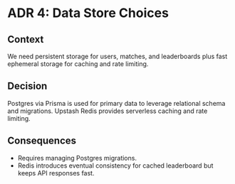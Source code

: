 # ADR 4: Data Store Choices

## Context

We need persistent storage for users, matches, and leaderboards plus fast ephemeral storage for caching and rate limiting.

## Decision

Postgres via Prisma is used for primary data to leverage relational schema and migrations. Upstash Redis provides serverless caching and rate limiting.

## Consequences

- Requires managing Postgres migrations.
- Redis introduces eventual consistency for cached leaderboard but keeps API responses fast.

